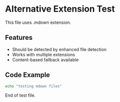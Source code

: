 # Alternative Extension Test

This file uses .mdown extension.

## Features

- Should be detected by enhanced file detection
- Works with multiple extensions
- Content-based fallback available

## Code Example

```bash
echo "testing mdown files"
```

End of test file.
